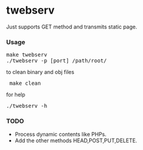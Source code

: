 # twebserv
Just supports GET method and transmits static page. 
### Usage
<pre>make twebserv
./twebserv -p [port] /path/root/ </pre>
to clean binary and obj files
<pre> make clean </pre>
for help
<pre>./twebserv -h</pre>

### TODO
* Process dynamic contents like PHPs.
* Add the other methods HEAD,POST,PUT,DELETE.


